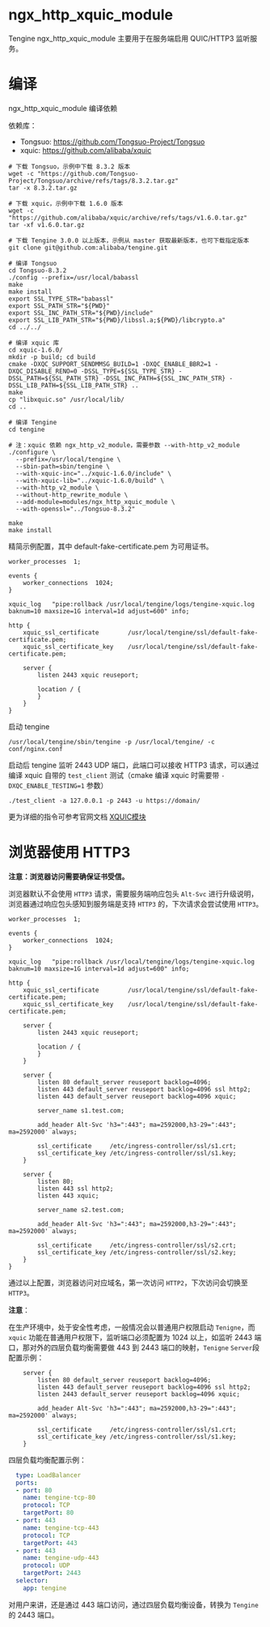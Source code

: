# ngx_http_xquic_module

Tengine ngx_http_xquic_module 主要用于在服务端启用 QUIC/HTTP3 监听服务。

# 编译

ngx_http_xquic_module 编译依赖

依赖库：

* Tongsuo: https://github.com/Tongsuo-Project/Tongsuo
* xquic: https://github.com/alibaba/xquic

```shell
# 下载 Tongsuo，示例中下载 8.3.2 版本
wget -c "https://github.com/Tongsuo-Project/Tongsuo/archive/refs/tags/8.3.2.tar.gz"
tar -x 8.3.2.tar.gz

# 下载 xquic，示例中下载 1.6.0 版本
wget -c "https://github.com/alibaba/xquic/archive/refs/tags/v1.6.0.tar.gz"
tar -xf v1.6.0.tar.gz

# 下载 Tengine 3.0.0 以上版本，示例从 master 获取最新版本，也可下载指定版本
git clone git@github.com:alibaba/tengine.git

# 编译 Tongsuo
cd Tongsuo-8.3.2
./config --prefix=/usr/local/babassl
make
make install
export SSL_TYPE_STR="babassl"
export SSL_PATH_STR="${PWD}"
export SSL_INC_PATH_STR="${PWD}/include"
export SSL_LIB_PATH_STR="${PWD}/libssl.a;${PWD}/libcrypto.a"
cd ../../

# 编译 xquic 库
cd xquic-1.6.0/
mkdir -p build; cd build
cmake -DXQC_SUPPORT_SENDMMSG_BUILD=1 -DXQC_ENABLE_BBR2=1 -DXQC_DISABLE_RENO=0 -DSSL_TYPE=${SSL_TYPE_STR} -DSSL_PATH=${SSL_PATH_STR} -DSSL_INC_PATH=${SSL_INC_PATH_STR} -DSSL_LIB_PATH=${SSL_LIB_PATH_STR} ..
make
cp "libxquic.so" /usr/local/lib/
cd ..

# 编译 Tengine
cd tengine

# 注：xquic 依赖 ngx_http_v2_module，需要参数 --with-http_v2_module
./configure \
  --prefix=/usr/local/tengine \
  --sbin-path=sbin/tengine \
  --with-xquic-inc="../xquic-1.6.0/include" \
  --with-xquic-lib="../xquic-1.6.0/build" \
  --with-http_v2_module \
  --without-http_rewrite_module \
  --add-module=modules/ngx_http_xquic_module \
  --with-openssl="../Tongsuo-8.3.2"

make
make install
```

精简示例配置，其中 default-fake-certificate.pem 为可用证书。

```nginx
worker_processes  1;

events {
    worker_connections  1024;
}

xquic_log   "pipe:rollback /usr/local/tengine/logs/tengine-xquic.log baknum=10 maxsize=1G interval=1d adjust=600" info;

http {
    xquic_ssl_certificate        /usr/local/tengine/ssl/default-fake-certificate.pem;
    xquic_ssl_certificate_key    /usr/local/tengine/ssl/default-fake-certificate.pem;

    server {
        listen 2443 xquic reuseport;

        location / {
        }
    }
}
```

启动 tengine

```shell
/usr/local/tengine/sbin/tengine -p /usr/local/tengine/ -c conf/nginx.conf
```

启动后 tengine 监听 2443 UDP 端口，此端口可以接收 HTTP3 请求，可以通过编译 xquic 自带的 `test_client` 测试（cmake 编译 xquic 时需要带 `-DXQC_ENABLE_TESTING=1` 参数）

```shell
./test_client -a 127.0.0.1 -p 2443 -u https://domain/
```

更为详细的指令可参考官网文档 [XQUIC模块](http://tengine.taobao.org/document_cn/xquic_cn.html)

# 浏览器使用 HTTP3

**注意：浏览器访问需要确保证书受信。**

浏览器默认不会使用 `HTTP3` 请求，需要服务端响应包头 `Alt-Svc` 进行升级说明，浏览器通过响应包头感知到服务端是支持 `HTTP3` 的，下次请求会尝试使用 `HTTP3`。

```nginx
worker_processes  1;

events {
    worker_connections  1024;
}

xquic_log   "pipe:rollback /usr/local/tengine/logs/tengine-xquic.log baknum=10 maxsize=1G interval=1d adjust=600" info;

http {
    xquic_ssl_certificate        /usr/local/tengine/ssl/default-fake-certificate.pem;
    xquic_ssl_certificate_key    /usr/local/tengine/ssl/default-fake-certificate.pem;

    server {
        listen 2443 xquic reuseport;

        location / {
        }
    }

    server {
        listen 80 default_server reuseport backlog=4096;
        listen 443 default_server reuseport backlog=4096 ssl http2;
        listen 443 default_server reuseport backlog=4096 xquic;

        server_name s1.test.com;

        add_header Alt-Svc 'h3=":443"; ma=2592000,h3-29=":443"; ma=2592000' always;

        ssl_certificate     /etc/ingress-controller/ssl/s1.crt;
        ssl_certificate_key /etc/ingress-controller/ssl/s1.key;
    }

    server {
        listen 80;
        listen 443 ssl http2;
        listen 443 xquic;

        server_name s2.test.com;

        add_header Alt-Svc 'h3=":443"; ma=2592000,h3-29=":443"; ma=2592000' always;

        ssl_certificate     /etc/ingress-controller/ssl/s2.crt;
        ssl_certificate_key /etc/ingress-controller/ssl/s2.key;
    }
}
```

通过以上配置，浏览器访问对应域名，第一次访问 `HTTP2`，下次访问会切换至 `HTTP3`。

**注意**：

在生产环境中，处于安全性考虑，一般情况会以普通用户权限启动 `Tenigne`，而 `xquic` 功能在普通用户权限下，监听端口必须配置为 1024 以上，如监听 2443 端口，那对外的四层负载均衡需要做 443 到 2443 端口的映射，`Tenigne` `Server`段配置示例：

```nginx
    server {
        listen 80 default_server reuseport backlog=4096;
        listen 443 default_server reuseport backlog=4096 ssl http2;
        listen 2443 default_server reuseport backlog=4096 xquic;

        add_header Alt-Svc 'h3=":443"; ma=2592000,h3-29=":443"; ma=2592000' always;

        ssl_certificate     /etc/ingress-controller/ssl/s1.crt;
        ssl_certificate_key /etc/ingress-controller/ssl/s1.key;
    }
```

四层负载均衡配置示例：

```yaml
  type: LoadBalancer
  ports:
  - port: 80
    name: tengine-tcp-80
    protocol: TCP
    targetPort: 80
  - port: 443
    name: tengine-tcp-443
    protocol: TCP
    targetPort: 443
  - port: 443
    name: tengine-udp-443
    protocol: UDP
    targetPort: 2443
  selector:
    app: tengine
```

对用户来讲，还是通过 443 端口访问，通过四层负载均衡设备，转换为 `Tengine` 的 2443 端口。
